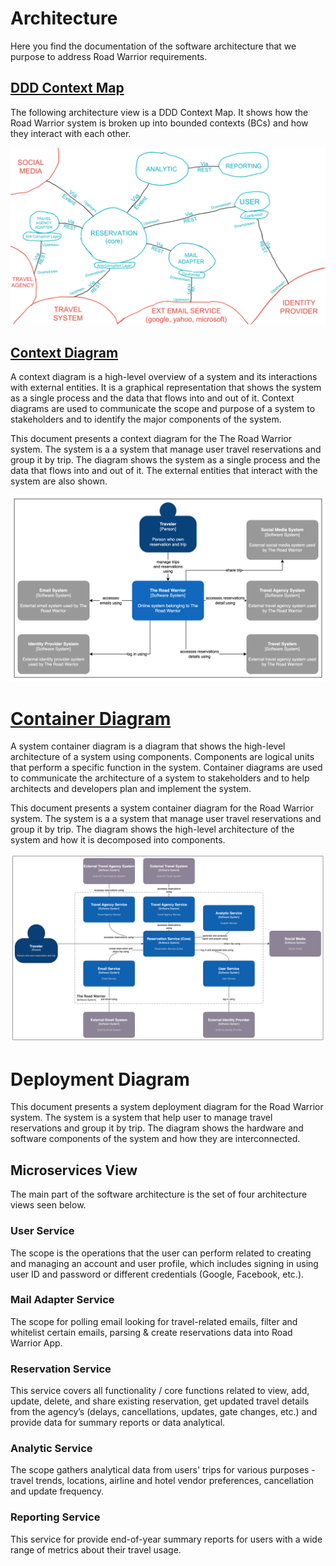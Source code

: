 # Architecture

Here you find the documentation of the software architecture that we purpose to address Road Warrior requirements.

## [DDD Context Map](./ddd-context-map.md)

The following architecture view is a DDD Context Map. It shows how the Road Warrior system is broken up into bounded contexts (BCs) and how they interact with each other.

![DDD Context Map](../images/ddd-context-map.png)

## [Context Diagram](./context-diagram.md)

A context diagram is a high-level overview of a system and its interactions with external entities. It is a graphical representation that shows the system as a single process and the data that flows into and out of it. Context diagrams are used to communicate the scope and purpose of a system to stakeholders and to identify the major components of the system.

This document presents a context diagram for the The Road Warrior system. The system is a a system that manage user travel reservations and group it by trip. The diagram shows the system as a single process and the data that flows into and out of it. The external entities that interact with the system are also shown.

![Context Diagram](../images/context-diagram.png)

# [Container Diagram](./container-diagram.md)

A system container diagram is a diagram that shows the high-level architecture of a system using components. Components are logical units that perform a specific function in the system. Container diagrams are used to communicate the architecture of a system to stakeholders and to help architects and developers plan and implement the system.

This document presents a system container diagram for the Road Warrior system. The system is a a system that manage user travel reservations and group it by trip. The diagram shows the high-level architecture of the system and how it is decomposed into components.

![Container Diagram](../images/container-diagram.png)

# Deployment Diagram

This document presents a system deployment diagram for the Road Warrior system. The system is a system that help user to manage travel reservations and group it by trip. The diagram shows the hardware and software components of the system and how they are interconnected.

## Microservices View

The main part of the software architecture is the set of four architecture views seen below.

### User Service

The scope is the operations that the user can perform related to creating and managing an account and user profile, which includes signing in using user ID and password or different credentials (Google, Facebook, etc.).

### Mail Adapter Service

The scope for polling email looking for travel-related emails, filter and whitelist certain emails, parsing & create reservations data into Road Warrior App.

### Reservation Service

This service covers all functionality / core functions related to view, add, update, delete, and share existing reservation, get updated travel details from the agency’s (delays, cancellations, updates, gate changes, etc.) and provide data for summary reports or data analytical.

### Analytic Service

The scope gathers analytical data from users' trips for various purposes - travel trends, locations, airline and hotel vendor preferences, cancellation and update frequency.

### Reporting Service

This service for provide end-of-year summary reports for users with a wide range of metrics about their travel usage.
